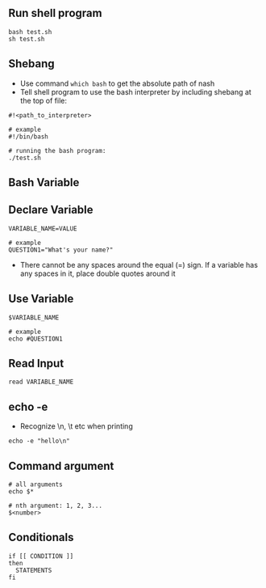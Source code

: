 ## Run shell program
```
bash test.sh
sh test.sh
```

## Shebang
- Use command `which bash` to get the absolute path of nash
- Tell shell program to use the bash interpreter by including shebang at the top of file:

```
#!<path_to_interpreter>

# example
#!/bin/bash
```

```
# running the bash program:
./test.sh
```

## Bash Variable

## Declare Variable
```
VARIABLE_NAME=VALUE

# example
QUESTION1="What's your name?"
```

- There cannot be any spaces around the equal (=) sign. If a variable has any spaces in it, place double quotes around it

## Use Variable

```
$VARIABLE_NAME

# example
echo #QUESTION1
```


## Read Input
```
read VARIABLE_NAME
```

## echo -e
- Recognize \n, \t etc when printing

```
echo -e "hello\n"
```

## Command argument
```
# all arguments
echo $*

# nth argument: 1, 2, 3...
$<number>
```

## Conditionals

```
if [[ CONDITION ]]
then
  STATEMENTS
fi
```
